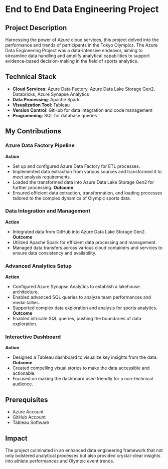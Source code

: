 # End to End Data Engineering Project

## Project Description
Harnessing the power of Azure cloud services, this project delved into the performance and trends of participants in the Tokyo Olympics. The Azure Data Engineering Project was a data-intensive endeavor, aiming to streamline data handling and amplify analytical capabilities to support evidence-based decision-making in the field of sports analytics.

## Technical Stack
- **Cloud Services**: Azure Data Factory, Azure Data Lake Storage Gen2, Databricks, Azure Synapse Analytics
- **Data Processing**: Apache Spark
- **Visualization Tool**: Tableau
- **Version Control**: GitHub for data integration and code management
- **Programming**: SQL for database queries

## My Contributions
### Azure Data Factory Pipeline
**Action**
- Set up and configured Azure Data Factory for ETL processes.
- Implemented data extraction from various sources and transformed it to meet analysis requirements.
- Loaded the transformed data into Azure Data Lake Storage Gen2 for further processing.
**Outcome**
- Ensured efficient data extraction, transformation, and loading processes tailored to the complex dynamics of Olympic sports data.

### Data Integration and Management
**Action**
- Integrated data from GitHub into Azure Data Lake Storage Gen2.
**Outcome**
- Utilized Apache Spark for efficient data processing and management.
- Managed data transfers across various cloud containers and services to ensure data consistency and availability.

### Advanced Analytics Setup
**Action**
- Configured Azure Synapse Analytics to establish a lakehouse architecture.
- Enabled advanced SQL queries to analyze team performances and medal tallies.
- Supported complex data exploration and analysis for sports analytics.
**Outcome**
- Enabled intricate SQL queries, pushing the boundaries of data exploration.
### Interactive Dashboard
**Action**
- Designed a Tableau dashboard to visualize key insights from the data.
**Outcome**
- Created compelling visual stories to make the data accessible and actionable.
- Focused on making the dashboard user-friendly for a non-technical audience.

## Prerequisites
- Azure Account
- GitHub Account
- Tableau Software

## Impact
The project culminated in an enhanced data engineering framework that not only bolstered analytical processes but also provided crystal-clear insights into athlete performances and Olympic event trends.
